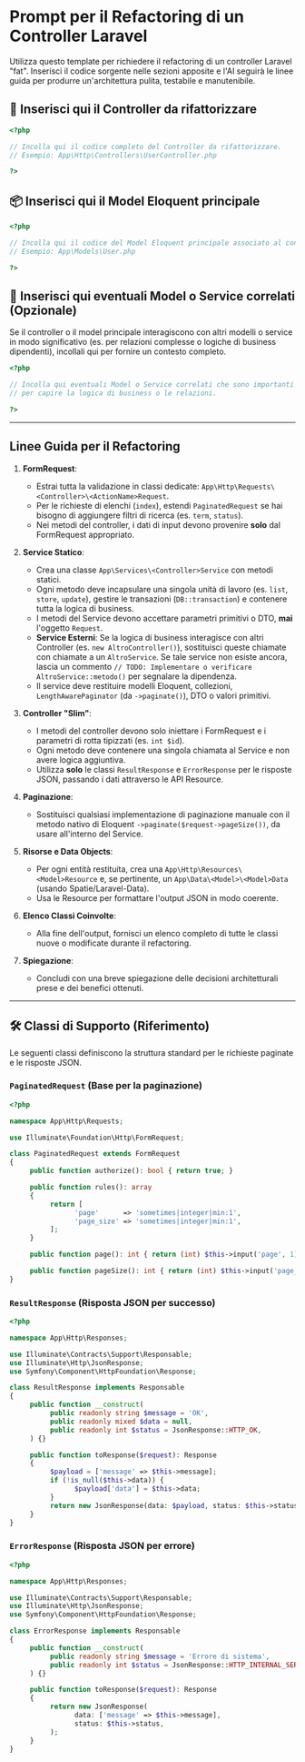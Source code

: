 # Prompt per il Refactoring di un Controller Laravel

Utilizza questo template per richiedere il refactoring di un controller Laravel "fat". Inserisci il codice sorgente nelle sezioni apposite e l'AI seguirà le linee guida per produrre un'architettura pulita, testabile e manutenibile.

## 📝 Inserisci qui il Controller da rifattorizzare

```php
<?php

// Incolla qui il codice completo del Controller da rifattorizzare.
// Esempio: App\Http\Controllers\UserController.php

?>
```

## 📦 Inserisci qui il Model Eloquent principale

```php
<?php

// Incolla qui il codice del Model Eloquent principale associato al controller.
// Esempio: App\Models\User.php

?>
```

## 🔗 Inserisci qui eventuali Model o Service correlati (Opzionale)

Se il controller o il model principale interagiscono con altri modelli o service in modo significativo (es. per relazioni complesse o logiche di business dipendenti), incollali qui per fornire un contesto completo.

```php
<?php

// Incolla qui eventuali Model o Service correlati che sono importanti
// per capire la logica di business o le relazioni.

?>
```

---

## Linee Guida per il Refactoring

1. **FormRequest**:
    - Estrai tutta la validazione in classi dedicate: `App\Http\Requests\<Controller>\<ActionName>Request`.
    - Per le richieste di elenchi (`index`), estendi `PaginatedRequest` se hai bisogno di aggiungere filtri di ricerca (es. `term`, `status`).
    - Nei metodi del controller, i dati di input devono provenire **solo** dal FormRequest appropriato.

2. **Service Statico**:
    - Crea una classe `App\Services\<Controller>Service` con metodi statici.
    - Ogni metodo deve incapsulare una singola unità di lavoro (es. `list`, `store`, `update`), gestire le transazioni (`DB::transaction`) e contenere tutta la logica di business.
    - I metodi del Service devono accettare parametri primitivi o DTO, **mai** l'oggetto `Request`.
    - **Service Esterni**: Se la logica di business interagisce con altri Controller (es. `new AltroController()`), sostituisci queste chiamate con chiamate a un `AltroService`. Se tale service non esiste ancora, lascia un commento `// TODO: Implementare o verificare AltroService::metodo()` per segnalare la dipendenza.
    - Il service deve restituire modelli Eloquent, collezioni, `LengthAwarePaginator` (da `->paginate()`), DTO o valori primitivi.

3. **Controller "Slim"**:
    - I metodi del controller devono solo iniettare i FormRequest e i parametri di rotta tipizzati (es. `int $id`).
    - Ogni metodo deve contenere una singola chiamata al Service e non avere logica aggiuntiva.
    - Utilizza **solo** le classi `ResultResponse` e `ErrorResponse` per le risposte JSON, passando i dati attraverso le API Resource.

4. **Paginazione**:
    - Sostituisci qualsiasi implementazione di paginazione manuale con il metodo nativo di Eloquent `->paginate($request->pageSize())`, da usare all'interno del Service.

5. **Risorse e Data Objects**:
    - Per ogni entità restituita, crea una `App\Http\Resources\<Model>Resource` e, se pertinente, un `App\Data\<Model>\<Model>Data` (usando Spatie/Laravel-Data).
    - Usa le Resource per formattare l'output JSON in modo coerente.

6. **Elenco Classi Coinvolte**:
    - Alla fine dell'output, fornisci un elenco completo di tutte le classi nuove o modificate durante il refactoring.

7. **Spiegazione**:
    - Concludi con una breve spiegazione delle decisioni architetturali prese e dei benefici ottenuti.

---

## 🛠️ Classi di Supporto (Riferimento)

Le seguenti classi definiscono la struttura standard per le richieste paginate e le risposte JSON.

### `PaginatedRequest` (Base per la paginazione)

```php
<?php

namespace App\Http\Requests;

use Illuminate\Foundation\Http\FormRequest;

class PaginatedRequest extends FormRequest
{
     public function authorize(): bool { return true; }

     public function rules(): array
     {
          return [
                'page'      => 'sometimes|integer|min:1',
                'page_size' => 'sometimes|integer|min:1',
          ];
     }

     public function page(): int { return (int) $this->input('page', 1); }

     public function pageSize(): int { return (int) $this->input('page_size', 15); }
}
```

### `ResultResponse` (Risposta JSON per successo)

```php
<?php

namespace App\Http\Responses;

use Illuminate\Contracts\Support\Responsable;
use Illuminate\Http\JsonResponse;
use Symfony\Component\HttpFoundation\Response;

class ResultResponse implements Responsable
{
     public function __construct(
          public readonly string $message = 'OK',
          public readonly mixed $data = null,
          public readonly int $status = JsonResponse::HTTP_OK,
     ) {}

     public function toResponse($request): Response
     {
          $payload = ['message' => $this->message];
          if (!is_null($this->data)) {
                $payload['data'] = $this->data;
          }
          return new JsonResponse(data: $payload, status: $this->status);
     }
}
```

### `ErrorResponse` (Risposta JSON per errore)

```php
<?php

namespace App\Http\Responses;

use Illuminate\Contracts\Support\Responsable;
use Illuminate\Http\JsonResponse;
use Symfony\Component\HttpFoundation\Response;

class ErrorResponse implements Responsable
{
     public function __construct(
          public readonly string $message = 'Errore di sistema',
          public readonly int $status = JsonResponse::HTTP_INTERNAL_SERVER_ERROR,
     ) {}

     public function toResponse($request): Response
     {
          return new JsonResponse(
                data: ['message' => $this->message],
                status: $this->status,
          );
     }
}
```
